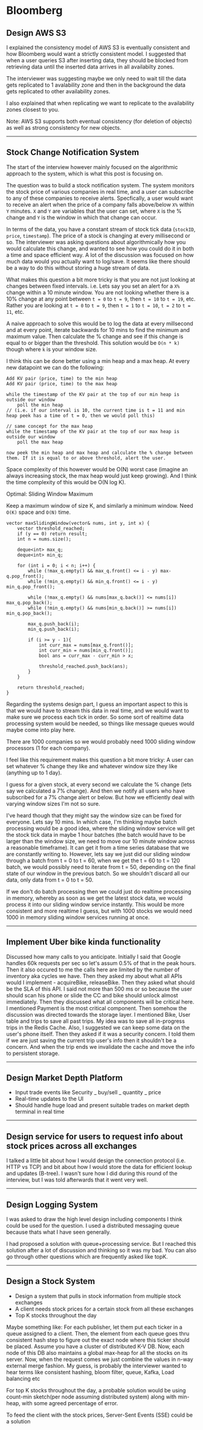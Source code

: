 # Bloomberg

## Design AWS S3

I explained the consistency model of AWS S3 is eventually consistent and how Bloomberg would want a strictly consistent model. I suggested that when a user queries S3 after inserting data, they should be blocked from retrieving data until the inserted data arrives in all availabilty zones.

The interviewer was suggesting maybe we only need to wait till the data gets replicated to 1 avalability zone and then in the background the data gets replicated to other availability zones.

I also explained that when replicating we want to replicate to the availability zones closest to you.

Note: AWS S3 supports both eventual consistency (for deletion of objects) as well as strong consistency for new objects.

---

## Stock Change Notification System

The start of the interview however mainly focused on the algorithmic approach to the system, which is what this post is focusing on.

The question was to build a stock notification system. The system monitors the stock price of various companies in real time, and a user can subscribe to any of these companies to receive alerts. Specfically, a user would want to receive an alert when the price of a company falls above/below `X%` within `Y` minutes. `X` and `Y` are variables that the user can set, where `X` is the % change and `Y` is the window in which that change can occur.

In terms of the data, you have a constant stream of stock tick data (`stockID`, `price`, `timestamp`). The price of a stock is changing at every millisecond or so. The interviewer was asking questions about algorithmically how you would calculate this change, and wanted to see how you could do it in both a time and space efficient way. A lot of the discussion was focused on how much data would you actually want to log/save. It seems like there should be a way to do this without storing a huge stream of data.

What makes this question a bit more tricky is that you are not just looking at changes between fixed intervals. i.e. Lets say you set an alert for a `X%` change within a 10 minute window. You are not looking whether there is a 10% change at any point between `t = 0` to `t = 9`, then `t = 10` to `t = 19`, etc. Rather you are looking at `t = 0` to `t = 9`, then `t = 1` to `t = 10`, `t = 2` to `t = 11`, etc.

A naive approach to solve this would be to log the data at every millsecond and at every point, iterate backwards for 10 mins to find the minimum and maximum value. Then calculate the % change and see if this change is equal to or bigger than the threshold. This solution would be `O(n * k)` though where `k` is your window size.

I think this can be done better using a min heap and a max heap. At every new datapoint we can do the following:

```
Add KV pair (price, time) to the min heap
Add KV pair (price, time) to the max heap

while the timestamp of the KV pair at the top of our min heap is outside our window 
	poll the min heap 
// (i.e. if our interval is 10, the current time is t = 11 and min heap peek has a time of t = 0, then we would poll this)

// same concept for the max heap
while the timestamp of the KV pair at the top of our max heap is outside our window 
	poll the max heap
	
now peek the min heap and max heap and calculate the % change between them. If it is equal to or above threshold, alert the user.
```

Space complexity of this however would be O(N) worst case (imagine an always increasing stock, the max heap would just keep growing). And I think the time complexity of this would be O(N log K).

Optimal: Sliding Window Maximum

Keep a maximum window of size K, and similarly a minimum window. Need `O(K)` space and `O(N)` time.

```
vector maxSlidingWindow(vector& nums, int y, int x) {
    vector threshold_reached;
    if (y == 0) return result;
    int n = nums.size();

    deque<int> max_q;
    deque<int> min_q;
    
    for (int i = 0; i < n; i++) {
        while (!max_q.empty() && max_q.front() <= i - y) max-q.pop_front();
        while (!min_q.empty() && min_q.front() <= i - y) min_q.pop_front();
        
        while (!max_q.empty() && nums[max_q.back()] <= nums[i]) max_q.pop_back();
        while (!min_q.empty() && nums[min_q.back()] >= nums[i]) min_q.pop_back();
        
        max_q.push_back(i);
        min_q.push_back(i);
        
        if (i >= y - 1){
            int curr_max = nums[max_q.front()];
            int curr_min = nums[min_q.front()];
            bool ans = curr_max - curr_min > x;
            
            threshold_reached.push_back(ans);
        }
    }
    
    return threshold_reached;
}
```

Regarding the systems design part, I guess an important aspect to this is that we would have to stream this data in real time, and we would want to make sure we process each tick in order. So some sort of realtime data processing system would be needed, so things like message queues would maybe come into play here.

There are 1000 companies so we would probably need 1000 sliding window processors (1 for each company).

I feel like this requirement makes this question a bit more tricky:
A user can set whatever % change they like and whatever window size they like (anything up to 1 day).

I guess for a given stock, at every second we calculate the % change (lets say we calculated a 7% change). And then we notify all users who have subscribed for a 7% change alert or below. But how we efficiently deal with varying window sizes I'm not so sure.

I've heard though that they might say the window size can be fixed for everyone. Lets say 10 mins. In which case, I'm thinking maybe batch processing would be a good idea, where the sliding window service will get the stock tick data in maybe 1 hour batches (the batch would have to be larger than the window size, we need to move our 10 minute window across a reasonable timeframe). It can get it from a time series database that we are constantly writing to. However, lets say we just did our sliding window through a batch from t = 0 to t = 60, when we get the t = 60 to t = 120 batch, we would possibly need to iterate from t = 50, depending on the final state of our window in the previous batch. So we shouldn't discard all our data, only data from t = 0 to t = 50.

If we don't do batch processing then we could just do realtime processing in memory, whereby as soon as we get the latest stock data, we would process it into our sliding window service instantly. This would be more consistent and more realtime I guess, but with 1000 stocks we would need 1000 in memory sliding window services running at once.

---

## Implement Uber bike kinda functionality

Discussed how many calls to you anticipate. Initially I said that Google handles 60k requests per sec so let's assum 0.5% of that in the peak hours. Then it also occured to me the calls here are limited by the number of inventory aka cycles we have. Then they asked my about what all APIs would I implement - acquireBike, releaseBike. Then they asked what should be the SLA of this API. I said not more than 500 ms or so because the user should scan his phone or slide the CC and bike should unlock almost immediately. Then they discussed what all components will be critical here. I mentioned Payment is the most critical component. Then somehow the discussion was directed towards the storage layer. I mentioned Bike, User table and trips to save all past trips. My idea was to save all in-progress trips in the Redis Cache. Also, I suggested we can keep some data on the user's phone itself. Then they asked if it was a security concern. I told them if we are just saving the current trip user's info then it shouldn't be a concern. And when the trip ends we invalidate the cache and move the info to persistent storage.

---

## Design Market Depth Platform

- Input trade events like Security _ buy/sell  _ quantity _ price
- Real-time updates to the UI
- Should handle huge load and present suitable trades on market depth terminal in real time

---

## Design service for users to request info about stock prices across all exchanges

I talked a little bit about how I would design the connection protocol (i.e. HTTP vs TCP) and bit about how I would store the data for efficient lookup and updates (B-tree). I wasn't sure how I did during this round of the interview, but I was told afterwards that it went very well.

---

## Design Logging System

I was asked to draw the high level design including components I think could be used for the question. I used a distributed messaging queue because thats what I have seen generally.

I had proposed a solution with queue+processing service. But I reached this solution after a lot of discussion and thinking so it was my bad. You can also go through other questions which are frequently asked like topK.

---

## Design a Stock System

- Design a system that pulls in stock information from multiple stock exchanges
- A client needs stock prices for a certain stock from all these exchanges
- Top K stocks throughout the day

Maybe something like: For each publisher, let them put each ticker in a queue assigned to a client. Then, the element from each queue goes thru consistent hash step to figure out the exact node where this ticker should be placed. Assume you have a cluster of distributed K-V DB. Now, each node of this DB also maintains a global max-heap for all the stocks on its server. Now, when the request comes we just combine the values in n-way external merge fashion. My guess, is probably the interviewer wanted to hear terms like consistent hashing, bloom filter, queue, Kafka, Load balancing etc

For top K stocks throughout the day, a probable solution would be using count-min sketch(per node assuming distributed system) along with min-heap, with some agreed percentage of error.

To feed the client with the stock prices, Server-Sent Events (SSE) could be a solution
